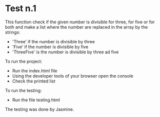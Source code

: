 # Test n.1

This function check if the given number is divisible for three, for five or for both and make a list where the number are replaced in the array by the strings:

- 'Three' if the number is divisible by three
- 'Five' if the number is divisible by five
- 'ThreeFive' is the number is divisible by three ad five

To run the project:
- Run the index.html file 
- Using the developer tools of your browser open the console
- Check the printed list

To run the testing:
- Run the file testing.html

The testing was done by Jasmine.